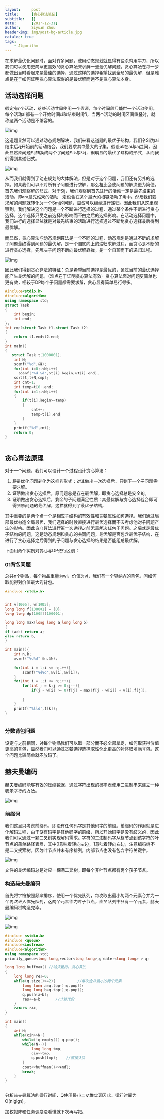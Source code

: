 ```yaml
---
layout:     post
title:      [贪心算法笔记]
subtitle:   []
date:       [2017-12-31]
author:     Siyuan Zhou
header-img: img/post-bg-article.jpg
catalog: true
tags:
    - Algorithm
---
```


在求解最优化问题时，面对许多问题，使用动态规划就显得有些杀鸡用牛刀，所以我们可以使用更简单更高效的贪心算法来求解一些最优解问题。贪心算法在每一步都做出当时看起来是最佳的选择，通过这样的选择希望找到全局的最优解，但是难点是在于如何证明贪心算法取得的是最优解而远不是贪心算法本身。

## 活动选择问题

假定有n个活动，这些活动共同使用一个资源，每个时间段只能供一个活动使用，每个活动ai都有一个开始时间si和结束时间fi，当两个活动的时间区间重叠时，就称这两个活动是不兼容的。

![img](https://img-blog.csdnimg.cn/7236fd4b879c444fab4cf38266988b4a.png?x-oss-process=image/watermark,type_ZHJvaWRzYW5zZmFsbGJhY2s,shadow_50,text_Q1NETiBAemhvdXNpeXVhbjA1MTU=,size_19,color_FFFFFF,t_70,g_se,x_16)![点击并拖拽以移动](data:image/gif;base64,R0lGODlhAQABAPABAP///wAAACH5BAEKAAAALAAAAAABAAEAAAICRAEAOw==)

这道题显然可以通过动态规划解决，我们来看这道题的最优子结构，我们令Sij为ai结束后aj开始前的活动结合，我们要求其中最大的子集，假设ak在ai与aj之间，因此显然原问题Sij转换成两个子问题Sik与Skj，很明显的最优子结构的形式，从而我们得到其递归式。

![img](https://img-blog.csdnimg.cn/08d7935063a04a1faf4901da10dead4b.png?x-oss-process=image/watermark,type_ZHJvaWRzYW5zZmFsbGJhY2s,shadow_50,text_Q1NETiBAemhvdXNpeXVhbjA1MTU=,size_18,color_FFFFFF,t_70,g_se,x_16)![点击并拖拽以移动](data:image/gif;base64,R0lGODlhAQABAPABAP///wAAACH5BAEKAAAALAAAAAABAAEAAAICRAEAOw==)

 从而我们就得到了动态规划的大体解法，但是对于这个问题，我们还有另外的选择。如果我们可以不对所有子问题进行求解，那么相比会使问题的解决更为简便。首先我们观察解的形式，对于Sij，我们观察到首先进行的活动一定是最先结束的活动，即am最先结束的活动一定包含在某个最大的相容活动子集中。然后我们要求解的问题就转化为一个Smj的问题，显然可以继续进行递归。因此我们从这里观察到，我们解决这个问题是一个不断进行选择的过程，通过某个条件不断进行贪心选择，这个选择只受之前选择的影响而不由之后的选择影响。在活动选择问题中，我们进行的选择显然就是对最先结束的活动进行选择通过不断地贪心选择最后得到最优解。

而显然，贪心算法与动态规划算法是一个不同的过程，动态规划是通过不断的求解子问题最终得到问题的最优解，是一个自底向上的递归求解过程，而贪心是不断的进行贪心选择，先解决子问题不断向最优解靠拢，是一个自顶而下的递归过程。

![img](https://img-blog.csdnimg.cn/15a564d9218c417e9834f92daa93b399.png?x-oss-process=image/watermark,type_ZHJvaWRzYW5zZmFsbGJhY2s,shadow_50,text_Q1NETiBAemhvdXNpeXVhbjA1MTU=,size_20,color_FFFFFF,t_70,g_se,x_16)![点击并拖拽以移动](data:image/gif;base64,R0lGODlhAQABAPABAP///wAAACH5BAEKAAAALAAAAAABAAEAAAICRAEAOw==)

因此我们得到贪心算法的特征：总是希望当前选择是最优的，通过当前的最优选择能产生最优解的问题。（难点在于证明贪心算法有效）贪心算法面对问题更简单也更有效，相较于DP每个子问题都需要求解，贪心显得简单易行得多。

```cpp
#include<stdio.h>
#include<algorithm>
using namespace std;
struct Task
{
	int begin;
	int end;
};
int cmp(struct Task t1,struct Task t2)
{
	return t1.end<t2.end;
}
int main()
{
   struct Task t[1000001];
   	int N;
   	scanf("%d",&N);
   	for(int i=0;i<N;i++)
   	  scanf("%d %d",&t[i].begin,&t[i].end);
   	sort(t,t+N,cmp);
	int cnt=1;
	int temp=t[0].end;
	for(int i=1;i<N;i++)
	{
		if(t[i].begin>=temp)
		{
			cnt++;
			temp=t[i].end;
		}
	}
	printf("%d",cnt);
	return 0;
}
```

![点击并拖拽以移动](data:image/gif;base64,R0lGODlhAQABAPABAP///wAAACH5BAEKAAAALAAAAAABAAEAAAICRAEAOw==)

## 贪心算法原理

对于一个问题，我们可以设计一个过程设计贪心算法：

1. 将最优化问题转化为这样的形式：对其做出一次选择后，只剩下一个子问题需要求解。
2. 证明做出贪心选择后，原问题总是存在最优解，即贪心选择总是安全的。
3. 证明做出贪心选择后，剩余的子问题满足性质：其最优解与贪心选择组合即可得到原问题的最优解，这样就得到了最优子结构。

其中重要的是两个点一个是相应子结构的有效性和贪婪属性如何选择。我们通过局部最优构造全局最优，我们选择的时候直接进行最优选择而不去考虑他对子问题产生的影响。因此贪心算法进行第一次选择之前无需解决任何子问题。之后就是最优子结构的问题，这是动态规划和贪心的共同问题，最优解是否包含最优子结构，在进行了贪心选择之后得到的子问题与贪心选择的结果是否能组成最优解。

下面用两个实例对贪心与DP进行区别：

### 01背包问题

总共n个物品，每个物品重量为wi，价值为vi，我们有一个容纳W的背包，问如何取能得到价值最大的背包。

```cpp
#include <stdio.h>


int v[1005], w[1005];
long long f[100001] = {0};
long long dp[1005][100001];

long long max(long long a,long long b)
{
if (a>b) return a;
else return b;
}

int main(){
	int n,k;
	scanf("%d%d",&n,&k);
	
	for(int i = 1;i <= n;i++){
		scanf("%d%d",&v[i],&w[i]);
	}
	for(int i = 1;i <= n;i++){
		for(int j = k;j >= 0;j--){
			if(j - w[i] >= 0)f[j] = max(f[j - w[i]] + v[i],f[j]);
			
		}
	}
	printf("%lld",f[k]);
}
```

![点击并拖拽以移动](data:image/gif;base64,R0lGODlhAQABAPABAP///wAAACH5BAEKAAAALAAAAAABAAEAAAICRAEAOw==)

### 分数背包问题

设定与之前相同，对每个物品我们可以取一部分而不必全部拿走，如何取获得价值更高的背包，显然我们可以通过贪婪选择选择取性价比更高的物体取填满背包。这个问题比较简单就不放码了。

## 赫夫曼编码

赫夫曼编码能够有效的压缩数据，通过字符出现的概率表使用二进制串来建立一种表示字符的方法。

![img](https://img-blog.csdnimg.cn/a73d972f98bd4b5886467ea988c5732d.png?x-oss-process=image/watermark,type_ZHJvaWRzYW5zZmFsbGJhY2s,shadow_50,text_Q1NETiBAemhvdXNpeXVhbjA1MTU=,size_18,color_FFFFFF,t_70,g_se,x_16)![点击并拖拽以移动](data:image/gif;base64,R0lGODlhAQABAPABAP///wAAACH5BAEKAAAALAAAAAABAAEAAAICRAEAOw==)

### 前缀码 

我们这里只考虑前缀码，即没有任何码字是其他码字的前缀。前缀码的作用就是进化解码过程，由于没有码字是其他码字的前缀，所以开始码字是没有歧义的，因此我们可以通过一颗二叉树实现解码需求。字符的二进制码字从根节点到该字符的叶节点的简单路径表示，其中0意味着转向左边，1意味着转向右边，注意编码树不是二叉搜索树，因为叶节点并未有序排列，内部节点也没有包含字符关键字。

![img](https://img-blog.csdnimg.cn/fee1b414ef59403a821e0e5e73c341fa.png?x-oss-process=image/watermark,type_ZHJvaWRzYW5zZmFsbGJhY2s,shadow_50,text_Q1NETiBAemhvdXNpeXVhbjA1MTU=,size_17,color_FFFFFF,t_70,g_se,x_16)![点击并拖拽以移动](data:image/gif;base64,R0lGODlhAQABAPABAP///wAAACH5BAEKAAAALAAAAAABAAEAAAICRAEAOw==)

 文件的最优编码总是对应一棵满二叉树，即每个非叶节点都有两个孩子节点。

### 构造赫夫曼编码

首先将字符按照频率排序，使用一个优先队列，每次取出最小的两个元素合并为一个再次进入优先队列，这两个元素作为叶子节点，直至队列中只有一个元素，赫夫曼编码树构造完毕。

![img](https://img-blog.csdnimg.cn/8afe2f8eb5454323b5921e3581372cfc.png?x-oss-process=image/watermark,type_ZHJvaWRzYW5zZmFsbGJhY2s,shadow_50,text_Q1NETiBAemhvdXNpeXVhbjA1MTU=,size_16,color_FFFFFF,t_70,g_se,x_16)![点击并拖拽以移动](data:image/gif;base64,R0lGODlhAQABAPABAP///wAAACH5BAEKAAAALAAAAAABAAEAAAICRAEAOw==)



![img](https://img-blog.csdnimg.cn/37806e2c3ae845e99c7caa0b7224c81f.png?x-oss-process=image/watermark,type_ZHJvaWRzYW5zZmFsbGJhY2s,shadow_50,text_Q1NETiBAemhvdXNpeXVhbjA1MTU=,size_18,color_FFFFFF,t_70,g_se,x_16)![点击并拖拽以移动](data:image/gif;base64,R0lGODlhAQABAPABAP///wAAACH5BAEKAAAALAAAAAABAAEAAAICRAEAOw==)

```cpp
#include <stdio.h>
#include <queue>
#include<iostream>
#include<algorithm>
using namespace std;
priority_queue<long long,vector<long long>,greater<long long> > q; 

long long huffman() //哈夫曼树，贪心算法
{
    long long res=0;        
    while(q.size()>=2){          //每次合并最小的两个元素
        long long a=q.top();q.pop();
        long long b=q.top();q.pop();
        q.push(a+b);
        res+=a+b;      //计算代价
    }
    return res;
}

int main()
{
	int N;
    while(cin>>N){
        while(!q.empty()) q.pop();
        while(N--){
            long long tmp;
            cin>>tmp;
            q.push(tmp);    //直接入队
        }
        cout<<huffman()<<endl;
		break; 
    }
}
```

![点击并拖拽以移动](data:image/gif;base64,R0lGODlhAQABAPABAP///wAAACH5BAEKAAAALAAAAAABAAEAAAICRAEAOw==)

分析赫夫曼算法的运行时间，Q使用最小二叉堆实现因此，运行时间为O(nlglgn)。

加权拟阵和任务调度没看懂就下次再写把。
